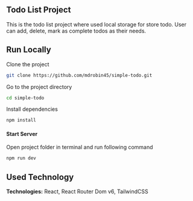 
## Todo List Project

This is the todo list project where used local storage for store todo. User can add, delete, mark as complete todos as their needs.

## Run Locally

Clone the project

```bash
git clone https://github.com/mdrobin45/simple-todo.git
```

Go to the project directory

```bash
cd simple-todo
```

Install dependencies

```bash
npm install
```

#### Start Server

Open project folder in terminal and run following command

```bash
npm run dev
```
## Used Technology

**Technologies:** React, React Router Dom v6, TailwindCSS